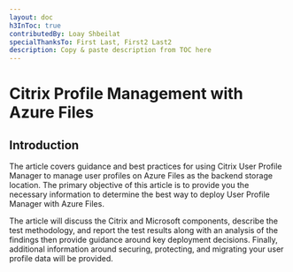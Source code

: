 ```yaml
---
layout: doc
h3InToc: true
contributedBy: Loay Shbeilat
specialThanksTo: First Last, First2 Last2
description: Copy & paste description from TOC here
---
```

# Citrix Profile Management with Azure Files

## Introduction

The article covers guidance and best practices for using Citrix User Profile Manager to manage user profiles on Azure Files as the backend storage location. The primary objective of this article is to provide you the necessary information to determine the best way to deploy User Profile Manager with Azure Files.

The article will discuss the Citrix and Microsoft components, describe the test methodology, and report the test results along with an analysis of the findings then provide guidance around key deployment decisions. Finally, additional information around securing, protecting, and migrating your user profile data will be provided.
